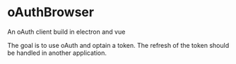 # oAuthBrowser
An oAuth client build in electron and vue

The goal is to use oAuth and optain a token. The refresh of the token should be handled in another application.
